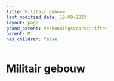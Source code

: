 ```yaml
---
title: Militair gebouw
last_modified_date: 19-09-2023
layout: page
grand_parent: Verkenningsvoorschriften
parent: M
has_children: false
---
```


Militair gebouw
===============

